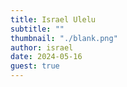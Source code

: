 ```yaml
---
title: Israel Ulelu
subtitle: ""
thumbnail: "./blank.png"
author: israel
date: 2024-05-16
guest: true
---
```

